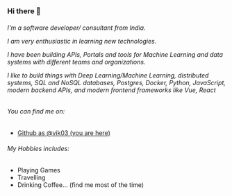 ### Hi there 👋

<!--
**vik03/vik03** is a ✨ _special_ ✨ repository because its `README.md` (this file) appears on your GitHub profile.

Here are some ideas to get you started:

- 🔭 I’m currently working on ...
- 🌱 I’m currently learning ...
- 👯 I’m looking to collaborate on ...
- 🤔 I’m looking for help with ...
- 💬 Ask me about ...
- 📫 How to reach me: ...
- 😄 Pronouns: ...
- ⚡ Fun fact: ...
-->

<style>
  
  
  
</style>

<h6 font-family: Nunito,sans-serif; color: #6C575D>
  I'm a software developer/ consultant from India.

  I am very enthusiastic in learning new technologies.

  I have been building APIs, Portals and tools for Machine Learning and data systems with different teams and organizations.

  I like to build things with Deep Learning/Machine Learning, distributed systems, SQL and NoSQL databases, Postgres, Docker, Python, JavaScript, modern backend APIs, and modern frontend frameworks like Vue, React

</h6>

<h6 class="lead">You can find me on:</h6>
<ul>
  <li> <a href="https://github.com/vik03">Github as @vik03 (you are here)</a></li>
 </ul>
 
 <h6 class="lead">My Hobbies includes:</h6>
 <ul>
  <li>Playing Games</li>
  <li>Travelling</li>
  <li>Drinking Coffee... (find me most of the time)</li>
 </ul>
 
